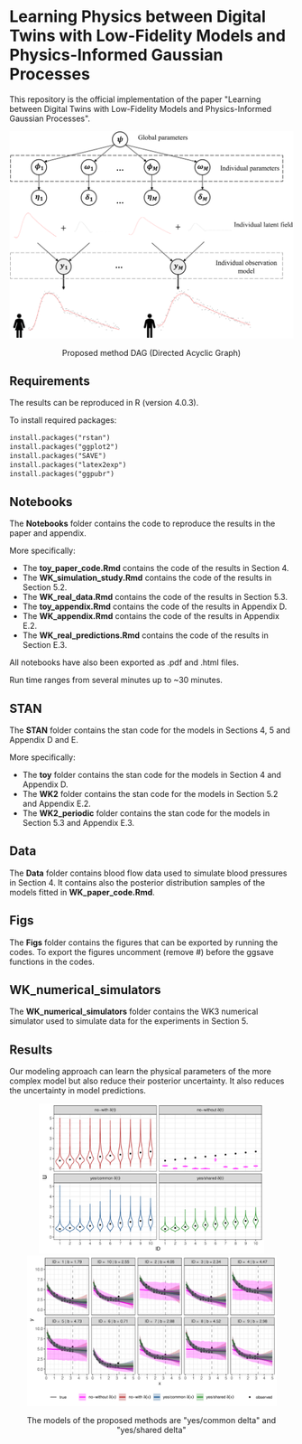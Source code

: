 # Learning Physics between Digital Twins with Low-Fidelity Models and Physics-Informed Gaussian Processes

This repository is the official implementation of the paper "Learning between Digital Twins with Low-Fidelity Models and Physics-Informed Gaussian Processes". 

<p align="center">
 <img src="Figs/DAG.png" alt="drawing" width="600"/> 
</p>

<p align="center">
Proposed method DAG (Directed Acyclic Graph)
</p>

## Requirements
The results can be reproduced in R (version 4.0.3).

To install required packages:

```setup
install.packages("rstan") 
install.packages("ggplot2")
install.packages("SAVE")
install.packages("latex2exp")
install.packages("ggpubr")
```

## Notebooks

The **Notebooks** folder contains the code to reproduce the results in the paper and appendix. 

More specifically:


- The **toy_paper_code.Rmd** contains the code of the results in Section 4.
- The **WK_simulation_study.Rmd** contains the code of the results in Section 5.2.
- The **WK_real_data.Rmd** contains the code of the results in Section 5.3.
- The **toy_appendix.Rmd** contains the code of the results in Appendix D.
- The **WK_appendix.Rmd** contains the code of the results in Appendix E.2.
- The **WK_real_predictions.Rmd** contains the code of the results in Section E.3.

All notebooks have also been exported as .pdf and .html files. 

Run time ranges from several minutes up to ~30 minutes.



## STAN
The **STAN** folder contains the stan code for the models in Sections 4, 5 and Appendix D and E.

More specifically:

- The **toy** folder contains the stan code for the models in Section 4 and Appendix D.
- The **WK2** folder contains the stan code for the models in Section 5.2 and Appendix E.2.
- The **WK2_periodic** folder contains the stan code for the models in Section 5.3 and Appendix E.3.

## Data
The **Data** folder contains blood flow data used to simulate blood pressures in Section 4. It contains also the posterior distribution samples of the models fitted in **WK_paper_code.Rmd**.


## Figs
The **Figs** folder contains the figures that can be exported by running the codes. To export the figures uncomment (remove #) before the ggsave functions in the codes.

## WK_numerical_simulators
The **WK_numerical_simulators** folder contains the WK3 numerical simulator used to simulate data for the experiments in Section 5.


## Results
Our modeling approach can learn the physical parameters of the more complex model but also reduce their posterior uncertainty. It also reduces the uncertainty in model predictions.

<p align="center">
  <img src="Figs/post_toy.png" alt="drawing" width="400"/>
  <img src="Figs/toy_pred.png" alt="drawing" width="443"/>
</p>

<p align="center">
The models of the proposed methods are "yes/common delta" and "yes/shared delta"
</p>
